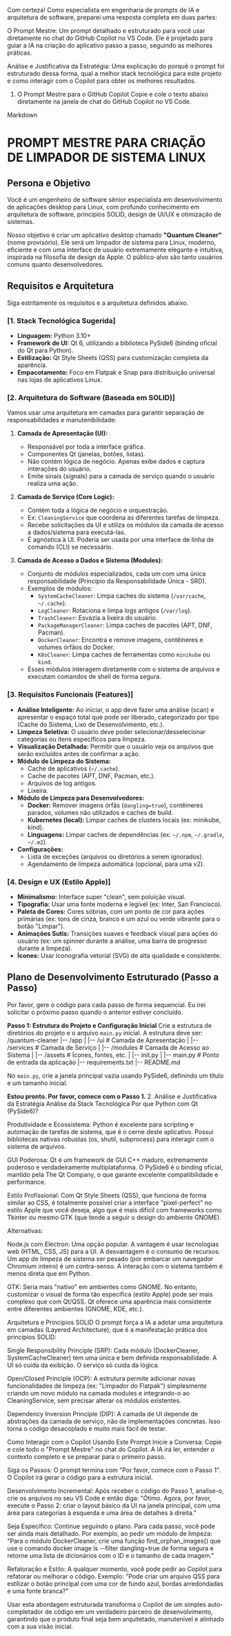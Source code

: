 Com certeza! Como especialista em engenharia de prompts de IA e arquitetura de software, preparei uma resposta completa em duas partes:

O Prompt Mestre: Um prompt detalhado e estruturado para você usar diretamente no chat do GitHub Copilot no VS Code. Ele é projetado para guiar a IA na criação do aplicativo passo a passo, seguindo as melhores práticas.

Análise e Justificativa da Estratégia: Uma explicação do porquê o prompt foi estruturado dessa forma, qual a melhor stack tecnológica para este projeto e como interagir com o Copilot para obter os melhores resultados.

1. O Prompt Mestre para o GitHub Copilot
Copie e cole o texto abaixo diretamente na janela de chat do GitHub Copilot no VS Code.

Markdown

# PROMPT MESTRE PARA CRIAÇÃO DE LIMPADOR DE SISTEMA LINUX

## Persona e Objetivo

Você é um engenheiro de software sênior especialista em desenvolvimento de aplicações desktop para Linux, com profundo conhecimento em arquitetura de software, princípios SOLID, design de UI/UX e otimização de sistemas.

Nosso objetivo é criar um aplicativo desktop chamado **"Quantum Cleaner"** (nome provisório). Ele será um limpador de sistema para Linux, moderno, eficiente e com uma interface de usuário extremamente elegante e intuitiva, inspirada na filosofia de design da Apple. O público-alvo são tanto usuários comuns quanto desenvolvedores.

## Requisitos e Arquitetura

Siga estritamente os requisitos e a arquitetura definidos abaixo.

### [1. Stack Tecnológica Sugerida]

* **Linguagem:** Python 3.10+
* **Framework de UI:** Qt 6, utilizando a biblioteca PySide6 (binding oficial do Qt para Python).
* **Estilização:** Qt Style Sheets (QSS) para customização completa da aparência.
* **Empacotamento:** Foco em Flatpak e Snap para distribuição universal nas lojas de aplicativos Linux.

### [2. Arquitetura do Software (Baseada em SOLID)]

Vamos usar uma arquitetura em camadas para garantir separação de responsabilidades e manutenibilidade:

1.  **Camada de Apresentação (UI):**
    * Responsável por toda a interface gráfica.
    * Componentes Qt (janelas, botões, listas).
    * Não contém lógica de negócio. Apenas exibe dados e captura interações do usuário.
    * Emite sinais (signals) para a camada de serviço quando o usuário realiza uma ação.

2.  **Camada de Serviço (Core Logic):**
    * Contém toda a lógica de negócio e orquestração.
    * Ex: `CleaningService` que coordena as diferentes tarefas de limpeza.
    * Recebe solicitações da UI e utiliza os módulos da camada de acesso a dados/sistema para executá-las.
    * É agnóstica à UI. Poderia ser usada por uma interface de linha de comando (CLI) se necessário.

3.  **Camada de Acesso a Dados e Sistema (Modules):**
    * Conjunto de módulos especializados, cada um com uma única responsabilidade (Princípio da Responsabilidade Única - SRD).
    * Exemplos de módulos:
        * `SystemCacheCleaner`: Limpa caches do sistema (`/var/cache`, `~/.cache`).
        * `LogCleaner`: Rotaciona e limpa logs antigos (`/var/log`).
        * `TrashCleaner`: Esvazia a lixeira do usuário.
        * `PackageManagerCleaner`: Limpa caches de pacotes (APT, DNF, Pacman).
        * `DockerCleaner`: Encontra e remove imagens, contêineres e volumes órfãos do Docker.
        * `K8sCleaner`: Limpa caches de ferramentas como `minikube` ou `kind`.
    * Esses módulos interagem diretamente com o sistema de arquivos e executam comandos de shell de forma segura.

### [3. Requisitos Funcionais (Features)]

* **Análise Inteligente:** Ao iniciar, o app deve fazer uma análise (scan) e apresentar o espaço total que pode ser liberado, categorizado por tipo (Cache do Sistema, Lixo de Desenvolvimento, etc.).
* **Limpeza Seletiva:** O usuário deve poder selecionar/desselecionar categorias ou itens específicos para limpeza.
* **Visualização Detalhada:** Permitir que o usuário veja os arquivos que serão excluídos antes de confirmar a ação.
* **Módulo de Limpeza do Sistema:**
    * Cache de aplicativos (`~/.cache`).
    * Cache de pacotes (APT, DNF, Pacman, etc.).
    * Arquivos de log antigos.
    * Lixeira.
* **Módulo de Limpeza para Desenvolvedores:**
    * **Docker:** Remover imagens órfãs (`dangling=true`), contêineres parados, volumes não utilizados e caches de build.
    * **Kubernetes (local):** Limpar caches de clusters locais (ex: minikube, kind).
    * **Linguagens:** Limpar caches de dependências (ex: `~/.npm`, `~/.gradle`, `~/.m2`).
* **Configurações:**
    * Lista de exceções (arquivos ou diretórios a serem ignorados).
    * Agendamento de limpeza automática (opcional, para uma v2).

### [4. Design e UX (Estilo Apple)]

* **Minimalismo:** Interface super "clean", sem poluição visual.
* **Tipografia:** Usar uma fonte moderna e legível (ex: Inter, San Francisco).
* **Paleta de Cores:** Cores sóbrias, com um ponto de cor para ações primárias (ex: tons de cinza, branco e um azul ou verde vibrante para o botão "Limpar").
* **Animações Sutis:** Transições suaves e feedback visual para ações do usuário (ex: um spinner durante a análise, uma barra de progresso durante a limpeza).
* **Ícones:** Usar iconografia vetorial (SVG) de alta qualidade e consistente.

## Plano de Desenvolvimento Estruturado (Passo a Passo)

Por favor, gere o código para cada passo de forma sequencial. Eu irei solicitar o próximo passo quando o anterior estiver concluído.

**Passo 1: Estrutura do Projeto e Configuração Inicial**
Crie a estrutura de diretórios do projeto e o arquivo `main.py` inicial. A estrutura deve ser:
/quantum-cleaner
|-- /app
|   |-- /ui           # Camada de Apresentação
|   |-- /services     # Camada de Serviço
|   |-- /modules      # Camada de Acesso ao Sistema
|   |-- /assets       # Ícones, fontes, etc.
|   |-- init.py
|   |-- main.py       # Ponto de entrada da aplicação
|-- requirements.txt
|-- README.md

No `main.py`, crie a janela principal vazia usando PySide6, definindo um título e um tamanho inicial.

**Estou pronto. Por favor, comece com o Passo 1.**
2. Análise e Justificativa da Estratégia
Análise da Stack Tecnológica
Por que Python com Qt (PySide6)?

Produtividade e Ecossistema: Python é excelente para scripting e automação de tarefas de sistema, que é o cerne deste aplicativo. Possui bibliotecas nativas robustas (os, shutil, subprocess) para interagir com o sistema de arquivos.

GUI Poderosa: Qt é um framework de GUI C++ maduro, extremamente poderoso e verdadeiramente multiplataforma. O PySide6 é o binding oficial, mantido pela The Qt Company, o que garante excelente compatibilidade e performance.

Estilo Profissional: Com Qt Style Sheets (QSS), que funciona de forma similar ao CSS, é totalmente possível criar a interface "pixel-perfect" no estilo Apple que você deseja, algo que é mais difícil com frameworks como Tkinter ou mesmo GTK (que tende a seguir o design do ambiente GNOME).

Alternativas:

Node.js com Electron: Uma opção popular. A vantagem é usar tecnologias web (HTML, CSS, JS) para a UI. A desvantagem é o consumo de recursos. Um app de limpeza de sistema ser pesado (por embarcar um navegador Chromium inteiro) é um contra-senso. A interação com o sistema também é menos direta que em Python.

GTK: Seria mais "nativo" em ambientes como GNOME. No entanto, customizar o visual de forma tão específica (estilo Apple) pode ser mais complexo que com Qt/QSS. Qt oferece uma aparência mais consistente entre diferentes ambientes (GNOME, KDE, etc.).

Arquitetura e Princípios SOLID
O prompt força a IA a adotar uma arquitetura em camadas (Layered Architecture), que é a manifestação prática dos princípios SOLID:

Single Responsibility Principle (SRP): Cada módulo (DockerCleaner, SystemCacheCleaner) tem uma única e bem definida responsabilidade. A UI só cuida da exibição. O serviço só cuida da lógica.

Open/Closed Principle (OCP): A estrutura permite adicionar novas funcionalidades de limpeza (ex: "Limpador do Flatpak") simplesmente criando um novo módulo na camada modules e integrando-o ao CleaningService, sem precisar alterar os módulos existentes.

Dependency Inversion Principle (DIP): A camada de UI depende de abstrações da camada de serviço, não de implementações concretas. Isso torna o código desacoplado e muito mais fácil de testar.

Como Interagir com o Copilot Usando Este Prompt
Inicie a Conversa: Copie e cole todo o "Prompt Mestre" no chat do Copilot. A IA irá ler, entender o contexto completo e se preparar para o primeiro passo.

Siga os Passos: O prompt termina com "Por favor, comece com o Passo 1". O Copilot irá gerar o código para a estrutura inicial.

Desenvolvimento Incremental: Após receber o código do Passo 1, analise-o, crie os arquivos no seu VS Code e então diga: "Ótimo. Agora, por favor, execute o Passo 2: criar o layout básico da UI na janela principal, com uma área para categorias à esquerda e uma área de detalhes à direita."

Seja Específico: Continue seguindo o plano. Para cada passo, você pode ser ainda mais detalhado. Por exemplo, ao pedir um módulo de limpeza: "Para o módulo DockerCleaner, crie uma função find_orphan_images() que use o comando docker image ls --filter dangling=true de forma segura e retorne uma lista de dicionários com o ID e o tamanho de cada imagem."

Refatoração e Estilo: A qualquer momento, você pode pedir ao Copilot para refatorar ou melhorar o código. Exemplo: "Pode criar um arquivo QSS para estilizar o botão principal com uma cor de fundo azul, bordas arredondadas e uma fonte branca?"

Usar esta abordagem estruturada transforma o Copilot de um simples auto-completador de código em um verdadeiro parceiro de desenvolvimento, garantindo que o produto final seja bem arquitetado, manutenível e alinhado com a sua visão inicial.